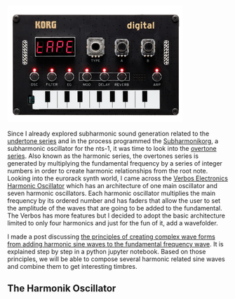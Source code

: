 <!--
.. title: NTS-1 Harmonik Oscillator
.. slug: nts-1-harmonik-oscillator
.. date: 2021-08-07 11:39:31 UTC-05:00
.. tags: nts-1, korg, logue sdk, synths
.. category: music programming
.. link: 
.. description: 
.. type: text
-->

![](/images/nts-1.png#centerme)


Since I already explored subharmonic sound generation related to the [undertone series](https://en.wikipedia.org/wiki/Undertone_series) and in the process programmed the [Subharmonikorg](/posts/subharmonikorg-subharmonic-oscillators-for-the-korg-nts-1), a subharmonic oscillator for the nts-1, 
it was time to look into the [overtone series](https://en.wikipedia.org/wiki/Harmonic_series_(music)). Also known as the harmonic series, the overtones series is generated by multiplying the fundamental frequency by a series of integer numbers in order to create harmonic relationships from the root note.
Looking into the eurorack synth world, I came across the [Verbos Electronics Harmonic Oscillator](http://www.verboselectronics.com/modules/harmonic-oscillator) which has an architecture of one main oscillator and seven harmonic oscillators. 
Each harmonic oscillator multiplies the main frequency by its ordered number and has faders that allow the user to set the amplitude of the waves that are going to be added to the fundamental.
The Verbos has more features but I decided to adopt the basic architecture limited to only four harmonics and just for the fun of it, add a wavefolder.

I made a post discussing [the principles of creating complex wave forms from adding harmonic sine waves to the fundamental frequency wave](https://leandrob13.github.io/Electronic-Ruminations/posts/music-synthesis-wave-creation-with-python/). It is explained step by step in a python jupyter notebook.
Based on those principles, we will be able to compose several harmonic related sine waves and combine them to get interesting timbres.

## The Harmonik Oscillator
